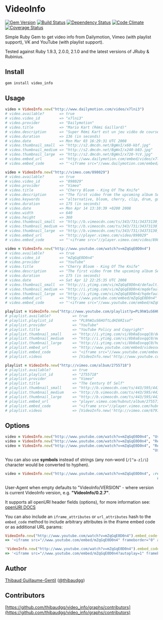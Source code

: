 # VideoInfo

[![Gem Version](https://badge.fury.io/rb/video_info.png)](http://badge.fury.io/rb/video_info) [![Build Status](https://travis-ci.org/thibaudgg/video_info.png?branch=master)](https://travis-ci.org/thibaudgg/video_info) [![Dependency Status](https://gemnasium.com/thibaudgg/video_info.png)](https://gemnasium.com/thibaudgg/video_info) [![Code Climate](https://codeclimate.com/github/thibaudgg/video_info.png)](https://codeclimate.com/github/thibaudgg/video_info) [![Coverage Status](https://coveralls.io/repos/thibaudgg/video_info/badge.png?branch=master)](https://coveralls.io/r/thibaudgg/video_info)

Simple Ruby Gem to get video info from Dailymotion, Vimeo (with playlist support), VK and YouTube (with playlist support).

Tested against Ruby 1.9.3, 2.0.0, 2.1.0 and the latest versions of JRuby & Rubinius.

Install
--------

``` bash
gem install video_info
```

Usage
-----

``` ruby
video = VideoInfo.new("http://www.dailymotion.com/video/x7lni3")
# video.available?       => true
# video.video_id         => "x7lni3"
# video.provider         => "Dailymotion"
# video.title            => "Mario Kart (Rémi Gaillard)"
# video.description      => "Super Rémi Kart est un jeu vidéo de course développé et édité par N'Importe Quoi TV."
# video.duration         => 136 (in seconds)
# video.date             => Mon Mar 03 16:29:31 UTC 2008
# video.thumbnail_small  => "http://s2.dmcdn.net/BgWxI/x60-kbf.jpg"
# video.thumbnail_medium => "http://s2.dmcdn.net/BgWxI/x240-b83.jpg"
# video.thumbnail_large  => "http://s2.dmcdn.net/BgWxI/x720-YcV.jpg"
# video.embed_url        => "http://www.dailymotion.com/embed/video/x7lni3"
# video.embed_code       => "'<iframe src="//www.dailymotion.com/embed/video/x7lni3" frameborder="0" allowfullscreen="allowfullscreen"></iframe>'"

video = VideoInfo.new("http://vimeo.com/898029")
# video.available?       => true
# video.video_id         => "898029"
# video.provider         => "Vimeo"
# video.title            => "Cherry Bloom - King Of The Knife"
# video.description      => "The first video from the upcoming album Secret Sounds, to download in-stores April 14. Checkout http://www.cherrybloom.net"
# video.keywords         => "alternative, bloom, cherry, clip, drum, guitar, king, knife, of, Paris-Forum, rock, the, tremplin"
# video.duration         => 175 (in seconds)
# video.date             => Mon Apr 14 13:10:39 +0200 2008
# video.width            => 640
# video.height           => 360
# video.thumbnail_small  => "http://b.vimeocdn.com/ts/343/731/34373130_100.jpg"
# video.thumbnail_medium => "http://b.vimeocdn.com/ts/343/731/34373130_200.jpg"
# video.thumbnail_large  => "http://b.vimeocdn.com/ts/343/731/34373130_640.jpg"
# video.embed_url        => "http://player.vimeo.com/video/898029"
# video.embed_code       => "'<iframe src="//player.vimeo.com/video/898029?title=0&amp;byline=0&amp;portrait=0&amp;autoplay=0" frameborder="0"></iframe>'"

video = VideoInfo.new("http://www.youtube.com/watch?v=mZqGqE0D0n4")
# video.available?       => true
# video.video_id         => "mZqGqE0D0n4"
# video.provider         => "YouTube"
# video.title            => "Cherry Bloom - King Of The Knife"
# video.description      => "The first video from the upcoming album Secret Sounds, to download in-stores April 14. Checkout http://www.cherrybloom.net"
# video.duration         => 175 (in seconds)
# video.date             => Sat Apr 12 22:25:35 UTC 2008
# video.thumbnail_small  => "http://i.ytimg.com/vi/mZqGqE0D0n4/default.jpg"
# video.thumbnail_medium => "http://i.ytimg.com/vi/mZqGqE0D0n4/mqdefault.jpg"
# video.thumbnail_large  => "http://i.ytimg.com/vi/mZqGqE0D0n4/hqdefault.jpg"
# video.embed_url        => "http://www.youtube.com/embed/mZqGqE0D0n4"
# video.embed_code       => "'<iframe src="//www.youtube.com/embed/mZqGqE0D0n4" frameborder="0" allowfullscreen="allowfullscreen"></iframe>'"

playlist = VideoInfo.new("http://www.youtube.com/playlist?p=PL9hW1uS6HUftLdHI6RIsaf-iXTm09qnEr")
# playlist.available?          => true
# playlist.playlist_id         => "PL9hW1uS6HUftLdHI6RIsaf"
# playlist.provider            => "YouTube"
# playlist.title               => "YouTube Policy and Copyright"
# playlist.thumbnail_small     => "http://i.ytimg.com/vi/8b0aEoxqqC0/default.jpg"
# playlist.thumbnail_medium    => "http://i.ytimg.com/vi/8b0aEoxqqC0/mqdefault.jpg"
# playlist.thumbnail_large     => "http://i.ytimg.com/vi/8b0aEoxqqC0/hqdefault.jpg"
# playlist.embed_url           => "http://www.youtube.com/embed/videoseries?list=PL9hW1uS6HUftLdHI6RIsaf-iXTm09qnEr"
# playlist.embed_code          => "<iframe src="//www.youtube.com/embed/videoseries?list=PL9hW1uS6HUftLdHI6RIsaf-iXTm09qnEr" frameborder="0" allowfullscreen="allowfullscreen"></iframe>"
# playlist.videos              => [VideoInfo.new('http://www.youtube.com/watch?v=_Bt3-WsHfB0'), VideoInfo.new('http://www.youtube.com/watch?v=9g2U12SsRns'), VideoInfo.new('http://www.youtube.com/watch?v=8b0aEoxqqC0'), VideoInfo.new('http://www.youtube.com/watch?v=6c3mHikRz0I'), VideoInfo.new('http://www.youtube.com/watch?v=OQVHWsTHcoc')]

playlist = VideoInfo.new("http://vimeo.com/album/2755718")
# playlist.available?          => true
# playlist.playlist_id         => "2755718"
# playlist.provider            => "Vimeo"
# playlist.title               => "The Century Of Self"
# playlist.thumbnail_small     => "http://b.vimeocdn.com/ts/443/595/443595474_100.jpg"
# playlist.thumbnail_medium    => "http://b.vimeocdn.com/ts/443/595/443595474_200.jpg"
# playlist.thumbnail_large     => "http://b.vimeocdn.com/ts/443/595/443595474_640.jpg"
# playlist.embed_url           => "player.vimeo.com/hubnut/album/2755718"
# playlist.embed_code          => "<iframe src="//player.vimeo.com/hubnut/album/2755718?autoplay=0&byline=0&portrait=0&title=0" frameborder="0"></iframe>"
# playlist.videos              => [VideoInfo.new('http://vimeo.com/67977038'), VideoInfo.new('http://vimeo.com/68843810'), VideoInfo.new('http://vimeo.com/69949597'), VideoInfo.new('http://vimeo.com/70388245')]
```

Options
-------

``` ruby
video = VideoInfo.new("http://www.youtube.com/watch?v=mZqGqE0D0n4", "User-Agent" => "My YouTube Mashup Robot/1.0")
video = VideoInfo.new("http://www.youtube.com/watch?v=mZqGqE0D0n4", "Referer"    => "http://my-youtube-mashup.com/")
video = VideoInfo.new("http://www.youtube.com/watch?v=mZqGqE0D0n4", "Referer"    => "http://my-youtube-mashup.com/",
                                                                    "User-Agent" => "My YouTube Mashup Robot/1.0")
```
You can also use **symbols** instead of strings (any non-word (`/[^a-z]/i`) character would be converted to hyphen).

``` ruby
video = VideoInfo.new("http://www.youtube.com/watch?v=mZqGqE0D0n4", :referer    => "http://my-youtube-mashup.com/",
                                                                      user_agent: "My YouTube Mashup Robot/1.0")
```

User-Agent when empty defaults to "VideoInfo/VERSION" - where version is current VideoInfo version, e.g. **"VideoInfo/0.2.7"**.

It supports all openURI header fields (options), for more information see: [openURI DOCS](http://www.ruby-doc.org/stdlib-1.9.3/libdoc/open-uri/rdoc/OpenURI.html)

You can also include an `iframe_attributes` or `url_attributes` hash to the `embed_code` method to include arbitrary attributes in the iframe embed code or as additional URL params:

``` ruby
VideoInfo.new("http://www.youtube.com/watch?v=mZqGqE0D0n4").embed_code(iframe_attributes: { width: 800, height: 600, "data-key" => "value" })
=> '<iframe src="//www.youtube.com/embed/mZqGqE0D0n4" frameborder="0" allowfullscreen="allowfullscreen" width="800" height="600" data-key="value"></iframe>

'VideoInfo.new("http://www.youtube.com/watch?v=mZqGqE0D0n4").embed_code(url_attributes: { autoplay: 1 })
=> '<iframe src="//www.youtube.com/embed/mZqGqE0D0n4?autoplay=1" frameborder="0" allowfullscreen="allowfullscreen"></iframe>'
```

Author
------

[Thibaud Guillaume-Gentil](https://github.com/thibaudgg) ([@thibaudgg](https://twitter.com/thibaudgg))

Contributors
------------

[https://github.com/thibaudgg/video_info/graphs/contributors](https://github.com/thibaudgg/video_info/graphs/contributors)


